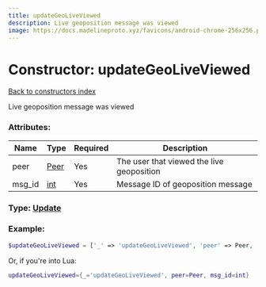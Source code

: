 ```yaml
---
title: updateGeoLiveViewed
description: Live geoposition message was viewed
image: https://docs.madelineproto.xyz/favicons/android-chrome-256x256.png
---
```

# Constructor: updateGeoLiveViewed  
[Back to constructors index](index.md)



Live geoposition message was viewed

### Attributes:

| Name     |    Type       | Required | Description |
|----------|---------------|----------|-------------|
|peer|[Peer](../types/Peer.md) | Yes|The user that viewed the live geoposition|
|msg\_id|[int](../types/int.md) | Yes|Message ID of geoposition message|



### Type: [Update](../types/Update.md)


### Example:

```php
$updateGeoLiveViewed = ['_' => 'updateGeoLiveViewed', 'peer' => Peer, 'msg_id' => int];
```  


Or, if you're into Lua:

```lua
updateGeoLiveViewed={_='updateGeoLiveViewed', peer=Peer, msg_id=int}

```


